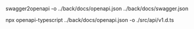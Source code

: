 swagger2openapi -o ../back/docs/openapi.json ../back/docs/swagger.json 

npx openapi-typescript ../back/docs/openapi.json -o ./src/api/v1.d.ts